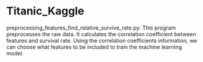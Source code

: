 # Titanic_Kaggle
preprocessing_features_find_relative_survive_rate.py: This program preprocesses the raw data. It calculates the correlation coefficient between features and survival rate. Using the correlation coefficients information, we can choose what features to be included to train the machine learning model.   
